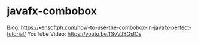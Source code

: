 # javafx-combobox

Blog: https://kensoftph.com/how-to-use-the-combobox-in-javafx-perfect-tutorial/
YouTube Video: https://youtu.be/fSvVJSGsIOs
